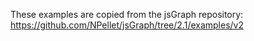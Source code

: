 These examples are copied from the jsGraph repository: https://github.com/NPellet/jsGraph/tree/2.1/examples/v2

